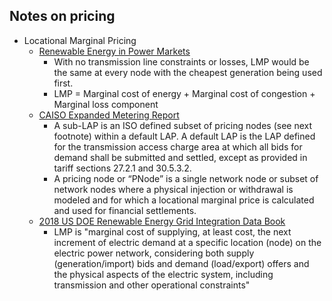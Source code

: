 ## Notes on pricing


- Locational Marginal Pricing
  - [Renewable Energy in Power Markets](https://www.sciencedirect.com/topics/engineering/locational-marginal-pricing)
    - With no transmission line constraints or losses, LMP would be the same at every node with the cheapest generation being used first.
    - LMP = Marginal cost of energy + Marginal cost of congestion + Marginal loss component
  - [CAISO Expanded Metering Report](http://www.caiso.com/Documents/DraftFinalProposal_ExpandedMetering_TelemetryOptionsPhase2_DistributedEnergyResourceProvider.pdf)
    - A sub-LAP is an ISO defined subset of pricing nodes (see next footnote) within a default LAP. A default
LAP is the LAP defined for the transmission access charge area at which all bids for demand shall be
submitted and settled, except as provided in tariff sections 27.2.1 and 30.5.3.2.
    - A pricing node or “PNode” is a single network node or subset of network nodes where a physical
injection or withdrawal is modeled and for which a locational marginal price is calculated and used for
financial settlements. 
  - [2018 US DOE Renewable Energy Grid Integration Data Book](https://www.nrel.gov/docs/fy20osti/74823.pdf)
    - LMP is "marginal cost of supplying, at least cost, the next increment of electric demand at a specific location (node) on the electric power network, considering both supply (generation/import) bids and demand (load/export) offers and the physical aspects of the electric system, including transmission and other operational constraints"

